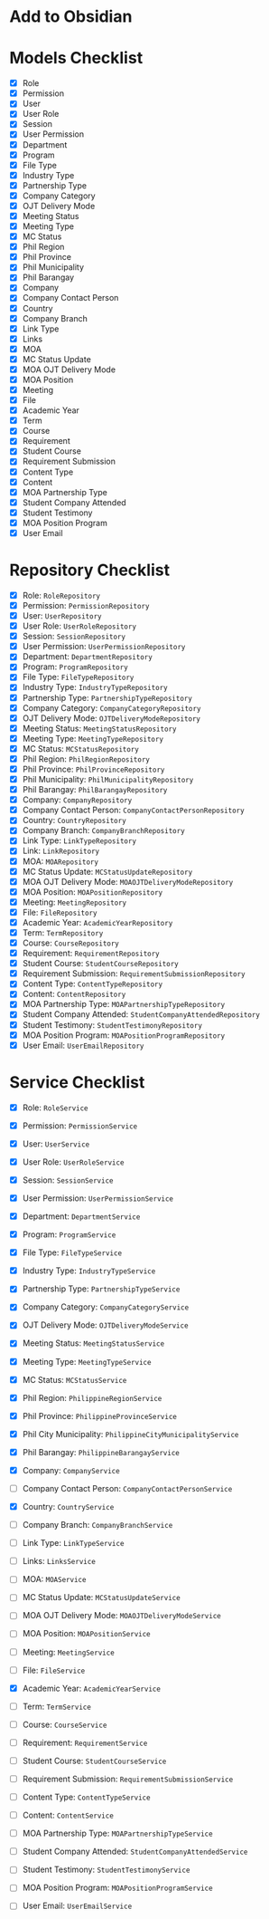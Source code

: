 
# Add to Obsidian

# Models Checklist
- [x] Role
- [x] Permission
- [x] User
- [x] User Role
- [x] Session
- [x] User Permission
- [x] Department
- [x] Program
- [x] File Type
- [x] Industry Type
- [x] Partnership Type
- [x] Company Category
- [x] OJT Delivery Mode
- [x] Meeting Status
- [x] Meeting Type
- [x] MC Status
- [x] Phil Region
- [x] Phil Province
- [x] Phil Municipality
- [x] Phil Barangay
- [x] Company
- [x] Company Contact Person
- [x] Country
- [x] Company Branch
- [x] Link Type
- [x] Links
- [x] MOA
- [x] MC Status Update
- [x] MOA OJT Delivery Mode
- [x] MOA Position
- [x] Meeting
- [x] File
- [x] Academic Year
- [x] Term
- [x] Course
- [x] Requirement
- [x] Student Course
- [x] Requirement Submission
- [x] Content Type
- [x] Content
- [x] MOA Partnership Type
- [x] Student Company Attended
- [x] Student Testimony
- [x] MOA Position Program
- [x] User Email
# Repository Checklist

- [x]  Role: `RoleRepository`
- [x]  Permission: `PermissionRepository`
- [x]  User: `UserRepository`
- [x]  User Role: `UserRoleRepository`
- [x]  Session: `SessionRepository`
- [x]  User Permission: `UserPermissionRepository`
- [x]  Department: `DepartmentRepository`
- [x]  Program: `ProgramRepository`
- [x]  File Type: `FileTypeRepository`
- [x]  Industry Type: `IndustryTypeRepository`
- [x]  Partnership Type: `PartnershipTypeRepository`
- [x]  Company Category: `CompanyCategoryRepository`
- [x]  OJT Delivery Mode: `OJTDeliveryModeRepository`
- [x]  Meeting Status: `MeetingStatusRepository`
- [x]  Meeting Type: `MeetingTypeRepository`
- [x]  MC Status: `MCStatusRepository`
- [x]  Phil Region: `PhilRegionRepository`
- [x]  Phil Province: `PhilProvinceRepository`
- [x]  Phil Municipality: `PhilMunicipalityRepository`
- [x]  Phil Barangay: `PhilBarangayRepository`
- [x]  Company: `CompanyRepository`
- [x]  Company Contact Person: `CompanyContactPersonRepository`
- [x]  Country: `CountryRepository`
- [x]  Company Branch: `CompanyBranchRepository`
- [x]  Link Type: `LinkTypeRepository`
- [x]  Link: `LinkRepository`
- [x]  MOA: `MOARepository`
- [x]  MC Status Update: `MCStatusUpdateRepository`
- [x]  MOA OJT Delivery Mode: `MOAOJTDeliveryModeRepository`
- [x]  MOA Position: `MOAPositionRepository`
- [x]  Meeting: `MeetingRepository`
- [x]  File: `FileRepository`
- [x]  Academic Year: `AcademicYearRepository`
- [x]  Term: `TermRepository`
- [x]  Course: `CourseRepository`
- [x]  Requirement: `RequirementRepository`
- [x]  Student Course: `StudentCourseRepository`
- [x]  Requirement Submission: `RequirementSubmissionRepository`
- [x]  Content Type: `ContentTypeRepository`
- [x]  Content: `ContentRepository`
- [x]  MOA Partnership Type: `MOAPartnershipTypeRepository`
- [x]  Student Company Attended: `StudentCompanyAttendedRepository`
- [x]  Student Testimony: `StudentTestimonyRepository`
- [x]  MOA Position Program: `MOAPositionProgramRepository`
- [x]  User Email: `UserEmailRepository`

# Service Checklist

- [x]  Role: `RoleService`
- [x]  Permission: `PermissionService`
- [x]  User: `UserService`
- [x]  User Role: `UserRoleService`
- [x]  Session: `SessionService`
- [x]  User Permission: `UserPermissionService`
- [x]  Department: `DepartmentService`
- [x]  Program: `ProgramService`
- [x]  File Type: `FileTypeService`
- [x]  Industry Type: `IndustryTypeService`
- [x]  Partnership Type: `PartnershipTypeService`
- [x]  Company Category: `CompanyCategoryService`
- [x]  OJT Delivery Mode: `OJTDeliveryModeService`
- [x]  Meeting Status: `MeetingStatusService`
- [x]  Meeting Type: `MeetingTypeService`
- [x]  MC Status: `MCStatusService`
- [x]  Phil Region: `PhilippineRegionService`
- [x]  Phil Province: `PhilippineProvinceService`
- [x]  Phil City Municipality: `PhilippineCityMunicipalityService`
- [x]  Phil Barangay: `PhilippineBarangayService`
- [x]  Company: `CompanyService`
- [ ]  Company Contact Person: `CompanyContactPersonService`
- [x]  Country: `CountryService`
- [ ]  Company Branch: `CompanyBranchService`
- [ ]  Link Type: `LinkTypeService`
- [ ]  Links: `LinksService`
- [ ]  MOA: `MOAService`
- [ ]  MC Status Update: `MCStatusUpdateService`
- [ ]  MOA OJT Delivery Mode: `MOAOJTDeliveryModeService`
- [ ]  MOA Position: `MOAPositionService`
- [ ]  Meeting: `MeetingService`
- [ ]  File: `FileService`
- [x]  Academic Year: `AcademicYearService`
- [ ]  Term: `TermService`
- [ ]  Course: `CourseService`
- [ ]  Requirement: `RequirementService`
- [ ]  Student Course: `StudentCourseService`
- [ ]  Requirement Submission: `RequirementSubmissionService`
- [ ]  Content Type: `ContentTypeService`
- [ ]  Content: `ContentService`
- [ ]  MOA Partnership Type: `MOAPartnershipTypeService`
- [ ]  Student Company Attended: `StudentCompanyAttendedService`
- [ ]  Student Testimony: `StudentTestimonyService`
- [ ]  MOA Position Program: `MOAPositionProgramService`
- [ ]  User Email: `UserEmailService`

